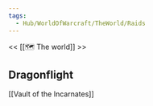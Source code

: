 ```yaml
---
tags:
  - Hub/WorldOfWarcraft/TheWorld/Raids
---
```

<< [[🗺️ The world]] >>

## Dragonflight
[[Vault of the Incarnates]]
